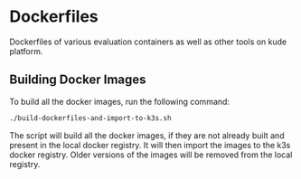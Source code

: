 # Dockerfiles
Dockerfiles of various evaluation containers as well as other tools on kude platform. 

## Building Docker Images
To build all the docker images, run the following command:
```bash
./build-dockerfiles-and-import-to-k3s.sh
```
The script will build all the docker images, if they are not already built and present in the local docker registry. It will then import the images to the k3s docker registry. Older versions of the images will be removed from the local registry.